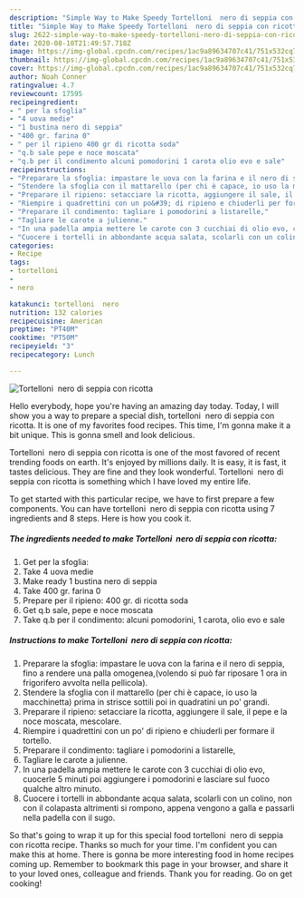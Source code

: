 ```yaml
---
description: "Simple Way to Make Speedy Tortelloni  nero di seppia con ricotta"
title: "Simple Way to Make Speedy Tortelloni  nero di seppia con ricotta"
slug: 2622-simple-way-to-make-speedy-tortelloni-nero-di-seppia-con-ricotta
date: 2020-08-10T21:49:57.718Z
image: https://img-global.cpcdn.com/recipes/1ac9a89634707c41/751x532cq70/tortelloni-nero-di-seppia-con-ricotta-recipe-main-photo.jpg
thumbnail: https://img-global.cpcdn.com/recipes/1ac9a89634707c41/751x532cq70/tortelloni-nero-di-seppia-con-ricotta-recipe-main-photo.jpg
cover: https://img-global.cpcdn.com/recipes/1ac9a89634707c41/751x532cq70/tortelloni-nero-di-seppia-con-ricotta-recipe-main-photo.jpg
author: Noah Conner
ratingvalue: 4.7
reviewcount: 17595
recipeingredient:
- " per la sfoglia"
- "4 uova medie"
- "1 bustina nero di seppia"
- "400 gr. farina 0"
- " per il ripieno 400 gr di ricotta soda"
- "q.b sale pepe e noce moscata"
- "q.b per il condimento alcuni pomodorini 1 carota olio evo e sale"
recipeinstructions:
- "Preparare la sfoglia: impastare le uova con la farina e il nero di seppia, fino a rendere una palla omogenea,(volendo si può far riposare 1 ora in frigorifero avvolta nella pellicola)."
- "Stendere la sfoglia con il mattarello (per chi è capace, io uso la macchinetta) prima in strisce sottili poi in quadratini un po&#39; grandi."
- "Preparare il ripieno: setacciare la ricotta, aggiungere il sale, il pepe e la noce moscata, mescolare."
- "Riempire i quadrettini con un po&#39; di ripieno e chiuderli per formare il tortello."
- "Preparare il condimento: tagliare i pomodorini a listarelle,"
- "Tagliare le carote a julienne."
- "In una padella ampia mettere le carote con 3 cucchiai di olio evo, cuocerle 5 minuti poi aggiungere i pomodorini e lasciare sul fuoco qualche altro minuto."
- "Cuocere i tortelli in abbondante acqua salata, scolarli con un colino, non con il colapasta altrimenti si rompono, appena vengono a galla e passarli nella padella con il sugo."
categories:
- Recipe
tags:
- tortelloni
- 
- nero

katakunci: tortelloni  nero 
nutrition: 132 calories
recipecuisine: American
preptime: "PT40M"
cooktime: "PT50M"
recipeyield: "3"
recipecategory: Lunch

---
```



![Tortelloni  nero di seppia con ricotta](https://img-global.cpcdn.com/recipes/1ac9a89634707c41/751x532cq70/tortelloni-nero-di-seppia-con-ricotta-recipe-main-photo.jpg)

Hello everybody, hope you're having an amazing day today. Today, I will show you a way to prepare a special dish, tortelloni  nero di seppia con ricotta. It is one of my favorites food recipes. This time, I'm gonna make it a bit unique. This is gonna smell and look delicious.



Tortelloni  nero di seppia con ricotta is one of the most favored of recent trending foods on earth. It's enjoyed by millions daily. It is easy, it is fast, it tastes delicious. They are fine and they look wonderful. Tortelloni  nero di seppia con ricotta is something which I have loved my entire life.


To get started with this particular recipe, we have to first prepare a few components. You can have tortelloni  nero di seppia con ricotta using 7 ingredients and 8 steps. Here is how you cook it.

<!--inarticleads1-->

##### The ingredients needed to make Tortelloni  nero di seppia con ricotta:

1. Get  per la sfoglia:
1. Take 4 uova medie
1. Make ready 1 bustina nero di seppia
1. Take 400 gr. farina 0
1. Prepare  per il ripieno: 400 gr. di ricotta soda
1. Get q.b sale, pepe e noce moscata
1. Take q.b per il condimento: alcuni pomodorini, 1 carota, olio evo e sale




<!--inarticleads2-->

##### Instructions to make Tortelloni  nero di seppia con ricotta:

1. Preparare la sfoglia: impastare le uova con la farina e il nero di seppia, fino a rendere una palla omogenea,(volendo si può far riposare 1 ora in frigorifero avvolta nella pellicola).
1. Stendere la sfoglia con il mattarello (per chi è capace, io uso la macchinetta) prima in strisce sottili poi in quadratini un po&#39; grandi.
1. Preparare il ripieno: setacciare la ricotta, aggiungere il sale, il pepe e la noce moscata, mescolare.
1. Riempire i quadrettini con un po&#39; di ripieno e chiuderli per formare il tortello.
1. Preparare il condimento: tagliare i pomodorini a listarelle,
1. Tagliare le carote a julienne.
1. In una padella ampia mettere le carote con 3 cucchiai di olio evo, cuocerle 5 minuti poi aggiungere i pomodorini e lasciare sul fuoco qualche altro minuto.
1. Cuocere i tortelli in abbondante acqua salata, scolarli con un colino, non con il colapasta altrimenti si rompono, appena vengono a galla e passarli nella padella con il sugo.




So that's going to wrap it up for this special food tortelloni  nero di seppia con ricotta recipe. Thanks so much for your time. I'm confident you can make this at home. There is gonna be more interesting food in home recipes coming up. Remember to bookmark this page in your browser, and share it to your loved ones, colleague and friends. Thank you for reading. Go on get cooking!
